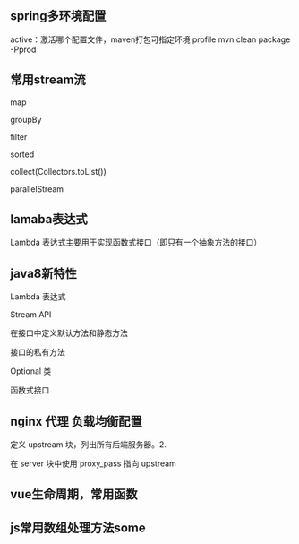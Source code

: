 ## spring多环境配置

active：激活哪个配置文件，maven打包可指定环境 profile  mvn clean package -Pprod  

## 常用stream流

map

groupBy

filter

sorted



collect(Collectors.toList())



parallelStream

## lamaba表达式

Lambda 表达式主要用于实现函数式接口（即只有一个抽象方法的接口）



## java8新特性

Lambda 表达式

Stream API

在接口中定义默认方法和静态方法

接口的私有方法

Optional 类

函数式接口

## nginx 代理 负载均衡配置

定义   upstream   块，列出所有后端服务器。2. 

在   server   块中使用   proxy_pass   指向   upstream





## vue生命周期，常用函数



## js常用数组处理方法some